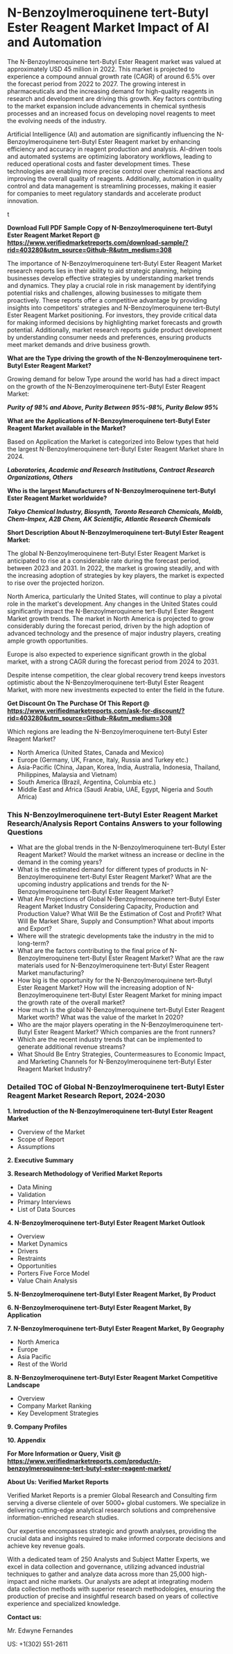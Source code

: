 <meta name="title" content="Global N-Benzoylmeroquinene tert-Butyl Ester Reagent Market Impact of AI and Automation"><meta name="description" content="The N-Benzoylmeroquinene tert-Butyl Ester Reagent market was valued at approximately USD 45 million in 2022. This market is projected to experience a compound annual g"><meta name="title" content="N-Benzoylmeroquinene tert-Butyl Ester Reagent Market Size, Share, Scope, Trends, Growth, Opportunities, Analysis, Forecast"><h1>N-Benzoylmeroquinene tert-Butyl Ester Reagent Market Impact of AI and Automation</h1><p>The N-Benzoylmeroquinene tert-Butyl Ester Reagent market was valued at approximately USD 45 million in 2022. This market is projected to experience a compound annual growth rate (CAGR) of around 6.5% over the forecast period from 2022 to 2027. The growing interest in pharmaceuticals and the increasing demand for high-quality reagents in research and development are driving this growth. Key factors contributing to the market expansion include advancements in chemical synthesis processes and an increased focus on developing novel reagents to meet the evolving needs of the industry.</p><p>Artificial Intelligence (AI) and automation are significantly influencing the N-Benzoylmeroquinene tert-Butyl Ester Reagent market by enhancing efficiency and accuracy in reagent production and analysis. AI-driven tools and automated systems are optimizing laboratory workflows, leading to reduced operational costs and faster development times. These technologies are enabling more precise control over chemical reactions and improving the overall quality of reagents. Additionally, automation in quality control and data management is streamlining processes, making it easier for companies to meet regulatory standards and accelerate product innovation.</p>t</p><p id="" class=""><strong>Download Full PDF Sample Copy of N-Benzoylmeroquinene tert-Butyl Ester Reagent Market Report @ <a href="https://www.verifiedmarketreports.com/download-sample/?rid=403280&utm_source=Github-R&utm_medium=308" target="_blank">https://www.verifiedmarketreports.com/download-sample/?rid=403280&utm_source=Github-R&utm_medium=308</a></strong></p><p>The importance of&nbsp;N-Benzoylmeroquinene tert-Butyl Ester Reagent Market research reports lies in their ability to aid strategic planning, helping businesses develop effective strategies by understanding market trends and dynamics. They play a crucial role in risk management by identifying potential risks and challenges, allowing businesses to mitigate them proactively. These reports offer a competitive advantage by providing insights into competitors' strategies and N-Benzoylmeroquinene tert-Butyl Ester Reagent Market positioning. For investors, they provide critical data for making informed decisions by highlighting market forecasts and growth potential. Additionally, market research reports guide product development by understanding consumer needs and preferences, ensuring products meet market demands and drive business growth.</p><p><strong>What are the&nbsp;Type driving the growth of the N-Benzoylmeroquinene tert-Butyl Ester Reagent Market?</strong></p><p id="" class="">Growing demand for below Type around the world has had a direct impact on the growth of the N-Benzoylmeroquinene tert-Butyl Ester Reagent Market:</p><em><strong>Purity of 98% and Above, Purity Between 95%-98%, Purity Below 95%</strong></em></p><strong>What are the&nbsp;Applications&nbsp;of N-Benzoylmeroquinene tert-Butyl Ester Reagent Market available in the Market?</strong></p><p id="" class="">Based on Application the Market is categorized into Below types that held the largest N-Benzoylmeroquinene tert-Butyl Ester Reagent Market share In 2024.</p><em><strong>Laboratories, Academic and Research Institutions, Contract Research Organizations, Others</strong></em></p><strong>Who is the largest Manufacturers of N-Benzoylmeroquinene tert-Butyl Ester Reagent Market worldwide?</strong></p><p><em><strong>Tokyo Chemical Industry, Biosynth, Toronto Research Chemicals, Moldb, Chem-Impex, A2B Chem, AK Scientific, Atlantic Research Chemicals</strong></em></p><p id="" class=""><strong>Short Description About N-Benzoylmeroquinene tert-Butyl Ester Reagent Market:</strong></p><p>The global N-Benzoylmeroquinene tert-Butyl Ester Reagent Market is anticipated to rise at a considerable rate during the forecast period, between 2023 and 2031. In 2022, the market is growing steadily, and with the increasing adoption of strategies by key players, the market is expected to rise over the projected horizon.</p><p>North America, particularly the United States, will continue to play a pivotal role in the market's development. Any changes in the United States could significantly impact the N-Benzoylmeroquinene tert-Butyl Ester Reagent Market growth trends. The market in North America is projected to grow considerably during the forecast period, driven by the high adoption of advanced technology and the presence of major industry players, creating ample growth opportunities.</p><p>Europe is also expected to experience significant growth in the global market, with a strong CAGR during the forecast period from 2024 to 2031.</p><p>Despite intense competition, the clear global recovery trend keeps investors optimistic about the N-Benzoylmeroquinene tert-Butyl Ester Reagent Market, with more new investments expected to enter the field in the future.</p><p id="" class=""><strong>Get Discount On The Purchase Of This Report @ <a href="https://www.verifiedmarketreports.com/ask-for-discount/?rid=403280&utm_source=Github-R&utm_medium=308" target="_blank">https://www.verifiedmarketreports.com/ask-for-discount/?rid=403280&utm_source=Github-R&utm_medium=308</a></strong></p>Which regions are leading the N-Benzoylmeroquinene tert-Butyl Ester Reagent Market?</p><ul><li>North America (United States, Canada and Mexico)</li><li>Europe (Germany, UK, France, Italy, Russia and Turkey etc.)</li><li>Asia-Pacific (China, Japan, Korea, India, Australia, Indonesia, Thailand, Philippines, Malaysia and Vietnam)</li><li>South America (Brazil, Argentina, Columbia etc.)</li><li>Middle East and Africa (Saudi Arabia, UAE, Egypt, Nigeria and South Africa)</li></ul><h3 id="" class="">This N-Benzoylmeroquinene tert-Butyl Ester Reagent Market Research/Analysis Report Contains Answers to your following Questions</h3><ul><li>What are the global trends in the N-Benzoylmeroquinene tert-Butyl Ester Reagent Market? Would the market witness an increase or decline in the demand in the coming years?</li><li>What is the estimated demand for different types of products in N-Benzoylmeroquinene tert-Butyl Ester Reagent Market? What are the upcoming industry applications and trends for the N-Benzoylmeroquinene tert-Butyl Ester Reagent Market?</li><li>What Are Projections of Global N-Benzoylmeroquinene tert-Butyl Ester Reagent Market Industry Considering Capacity, Production and Production Value? What Will Be the Estimation of Cost and Profit? What Will Be Market Share, Supply and Consumption? What about imports and Export?</li><li>Where will the strategic developments take the industry in the mid to long-term?</li><li>What are the factors contributing to the final price of N-Benzoylmeroquinene tert-Butyl Ester Reagent Market? What are the raw materials used for N-Benzoylmeroquinene tert-Butyl Ester Reagent Market manufacturing?</li><li>How big is the opportunity for the N-Benzoylmeroquinene tert-Butyl Ester Reagent Market? How will the increasing adoption of N-Benzoylmeroquinene tert-Butyl Ester Reagent Market for mining impact the growth rate of the overall market?</li><li>How much is the global N-Benzoylmeroquinene tert-Butyl Ester Reagent Market worth? What was the value of the market In 2020?</li><li>Who are the major players operating in the N-Benzoylmeroquinene tert-Butyl Ester Reagent Market? Which companies are the front runners?</li><li>Which are the recent industry trends that can be implemented to generate additional revenue streams?</li><li>What Should Be Entry Strategies, Countermeasures to Economic Impact, and Marketing Channels for N-Benzoylmeroquinene tert-Butyl Ester Reagent Market Industry?</li></ul><h3 id="" class="">Detailed TOC of Global N-Benzoylmeroquinene tert-Butyl Ester Reagent Market Research Report, 2024-2030</h3><p id="" class=""><strong>1. Introduction of the N-Benzoylmeroquinene tert-Butyl Ester Reagent Market</strong></p><ul><li>Overview of the Market</li><li>Scope of Report</li><li>Assumptions</li></ul><p id="" class=""><strong>2. Executive Summary</strong></p><p id="" class=""><strong>3. Research Methodology of Verified Market Reports</strong></p><ul><li>Data Mining</li><li>Validation</li><li>Primary Interviews</li><li>List of Data Sources</li></ul><p id="" class=""><strong>4. N-Benzoylmeroquinene tert-Butyl Ester Reagent Market Outlook</strong></p><ul><li>Overview</li><li>Market Dynamics</li><li>Drivers</li><li>Restraints</li><li>Opportunities</li><li>Porters Five Force Model</li><li>Value Chain Analysis</li></ul><p id="" class=""><strong>5. N-Benzoylmeroquinene tert-Butyl Ester Reagent Market, By Product</strong></p><p id="" class=""><strong>6. N-Benzoylmeroquinene tert-Butyl Ester Reagent Market, By Application</strong></p><p id="" class=""><strong>7. N-Benzoylmeroquinene tert-Butyl Ester Reagent Market, By Geography</strong></p><ul><li>North America</li><li>Europe</li><li>Asia Pacific</li><li>Rest of the World</li></ul><p id="" class=""><strong>8. N-Benzoylmeroquinene tert-Butyl Ester Reagent Market Competitive Landscape</strong></p><ul><li>Overview</li><li>Company Market Ranking</li><li>Key Development Strategies</li></ul><p id="" class=""><strong>9. Company Profiles</strong></p><p id="" class=""><strong>10. Appendix</strong></p><p id="" class=""><strong>For More Information or Query, Visit @ <a href="https://www.verifiedmarketreports.com/product/n-benzoylmeroquinene-tert-butyl-ester-reagent-market/" target="_blank">https://www.verifiedmarketreports.com/product/n-benzoylmeroquinene-tert-butyl-ester-reagent-market/</a></strong></p><p id="" class=""><strong>About Us: Verified Market Reports</strong></p><p id="" class="">Verified Market Reports is a premier Global Research and Consulting firm serving a diverse clientele of over 5000+ global customers. We specialize in delivering cutting-edge analytical research solutions and comprehensive information-enriched research studies.</p><p id="" class="">Our expertise encompasses strategic and growth analyses, providing the crucial data and insights required to make informed corporate decisions and achieve key revenue goals.</p><p id="" class="">With a dedicated team of 250 Analysts and Subject Matter Experts, we excel in data collection and governance, utilizing advanced industrial techniques to gather and analyze data across more than 25,000 high-impact and niche markets. Our analysts are adept at integrating modern data collection methods with superior research methodologies, ensuring the production of precise and insightful research based on years of collective experience and specialized knowledge.</p><p id="" class=""><strong>Contact us:</strong></p><p id="" class="">Mr. Edwyne Fernandes</p><p id="" class="">US: +1(302) 551-2611</p>